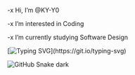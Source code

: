 -x  Hi, I’m @KY-Y0 

-x  I’m interested in Coding

-x  I’m currently studying Software Design

[![Typing SVG](https://readme-typing-svg.herokuapp.com?font=Fira+Code&pause=1000&color=C4D7FF&width=435&lines=Hello+Friend;Welcome+to+my+Github!)](https://git.io/typing-svg)

![GitHub Snake dark](github-snake-dark.svg#gh-dark-mode-only)
